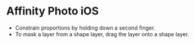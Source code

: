 # Affinity Photo iOS

- Constrain proportions by holding down a second finger.
- To mask a layer from a shape layer, drag the layer onto a shape layer.
